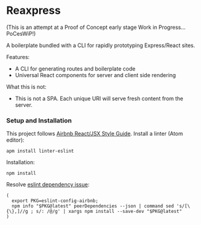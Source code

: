 # Reaxpress

(This is an attempt at a Proof of Concept early stage Work in Progress... PoCesWiP!)

A boilerplate bundled with a CLI for rapidly prototyping Express/React sites.

Features:

 - A CLI for generating routes and boilerplate code
 - Universal React components for server and client side rendering

What this is not:

 - This is not a SPA. Each unique URI will serve fresh content from the server.

### Setup and Installation

This project follows [Airbnb React/JSX Style Guide](https://github.com/airbnb/javascript/tree/master/react). Install a linter (Atom editor):

    apm install linter-eslint

Installation:

    npm install

Resolve [eslint dependency issue](https://github.com/airbnb/javascript/tree/master/packages/eslint-config-airbnb#eslint-config-airbnb-1):

    (
      export PKG=eslint-config-airbnb;
      npm info "$PKG@latest" peerDependencies --json | command sed 's/[\{\},]//g ; s/: /@/g' | xargs npm install --save-dev "$PKG@latest"
    )
